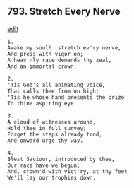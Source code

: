 
## 793.  Stretch Every Nerve
[edit](https://docs.google.com/document/d/1CzFBwgyT9da9%2DbygO7qzbUDeA_QrEQ%2D%2D/edit?mode=html)



    1.
    Awake my soul!  stretch ev'ry nerve,
    And press with vigor on;
    A heav'nly race demands thy zeal,
    And an immortal crown.

    2.
    'Tis God's all animating voice,
    That calls thee from on high;
    'Tis he whose hand presents the prize
    To thine aspiring eye.

    3.
    A cloud of witnesses around,
    Hold thee in full survey;
    Forget the steps already trod,
    And onward urge thy way.

    4.
    Blest Saviour, introduced by thee,
    Our race have we begun;
    And, crown'd with vict'ry, at thy feet
    We'll lay our trophies down.
